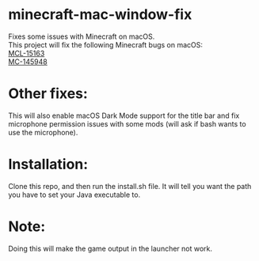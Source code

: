 # minecraft-mac-window-fix
Fixes some issues with Minecraft on macOS.  
This project will fix the following Minecraft bugs on macOS:  
[MCL-15163](https://bugs.mojang.com/browse/MCL-15163)  
[MC-145948](https://bugs.mojang.com/browse/MC-145948)

# Other fixes:
This will also enable macOS Dark Mode support for the title bar and fix microphone permission issues with some mods (will ask if bash wants to use the microphone).

# Installation:
Clone this repo, and then run the install.sh file. It will tell you want the path you have to set your Java executable to.

# Note:
Doing this will make the game output in the launcher not work.
